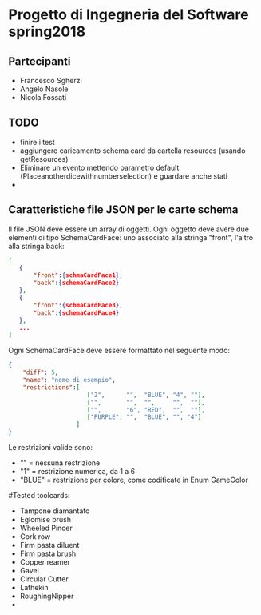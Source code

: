 # Progetto di Ingegneria del Software spring2018

## Partecipanti 
* Francesco Sgherzi 
* Angelo Nasole
* Nicola Fossati

## TODO
* finire i test
* aggiungere caricamento schema card da cartella resources (usando getResources)
* Eliminare un evento mettendo parametro default (Placeanotherdicewithnumberselection) e guardare anche stati
* 

## Caratteristiche file JSON per le carte schema
Il file JSON deve essere un array di oggetti. Ogni oggetto deve avere due elementi di tipo SchemaCardFace: uno associato
 alla stringa "front", l'altro alla stringa back:
 ``` json
 [
    {
        "front":{schmaCardFace1},
        "back":{schemaCardFace2}
    },
    {
        "front":{schmaCardFace3},
        "back":{schemaCardFace4}
    },
    ...
 ]
 ``` 
 
 Ogni SchemaCardFace deve essere formattato nel seguente modo:
  ``` json
  {
      "diff": 5,
      "name": "nome di esempio",
      "restrictions":[
                        ["2",      "",  "BLUE", "4", ""],
                        ["",       "",  "",     "",  ""],
                        ["",       "6", "RED",  "",  ""],
                        ["PURPLE", "",  "BLUE", "", "4"]
                     ]
  }
  ```
  
  Le restrizioni valide sono:
  * "" = nessuna restrizione
  * "1" = restrizione numerica, da 1 a 6
  * "BLUE" = restrizione per colore, come codificate in Enum GameColor
  
  #Tested toolcards:
  * Tampone diamantato
  * Eglomise brush
  * Wheeled Pincer
  * Cork row
  * Firm pasta diluent
  * Firm pasta brush
  * Copper reamer
  * Gavel
  * Circular Cutter
  * Lathekin
  * RoughingNipper
  * 
  